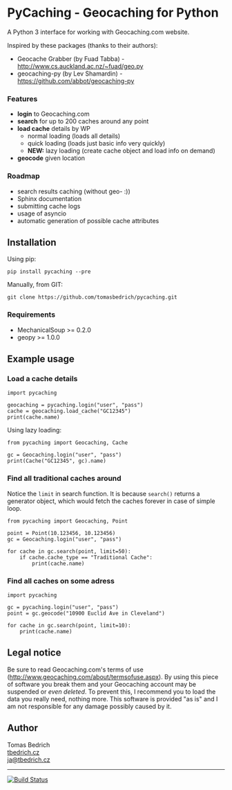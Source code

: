 # PyCaching - Geocaching for Python

A Python 3 interface for working with Geocaching.com website.

Inspired by these packages (thanks to their authors):

- Geocache Grabber (by Fuad Tabba) - http://www.cs.auckland.ac.nz/~fuad/geo.py
- geocaching-py (by Lev Shamardin) - https://github.com/abbot/geocaching-py

### Features
- **login** to Geocaching.com
- **search** for up to 200 caches around any point
- **load cache** details by WP
    + normal loading (loads all details)
    + quick loading (loads just basic info very quickly)
    + **NEW:** lazy loading (create cache object and load info on demand)
- **geocode** given location

### Roadmap
- search results caching (without geo- :))
- Sphinx documentation
- submitting cache logs
- usage of asyncio
- automatic generation of possible cache attributes

## Installation

Using pip:

    pip install pycaching --pre

Manually, from GIT:

    git clone https://github.com/tomasbedrich/pycaching.git

### Requirements
- MechanicalSoup >= 0.2.0
- geopy >= 1.0.0

## Example usage

### Load a cache details

    import pycaching

    geocaching = pycaching.login("user", "pass")
    cache = geocaching.load_cache("GC12345")
    print(cache.name)

Using lazy loading:

    from pycaching import Geocaching, Cache

    gc = Geocaching.login("user", "pass")
    print(Cache("GC12345", gc).name)

### Find all traditional caches around

Notice the `limit` in search function. It is because `search()` returns a generator object, which would fetch the caches forever in case of simple loop.

    from pycaching import Geocaching, Point
    
    point = Point(10.123456, 10.123456)
    gc = Geocaching.login("user", "pass")

    for cache in gc.search(point, limit=50):
        if cache.cache_type == "Traditional Cache":
            print(cache.name)

### Find all caches on some adress

    import pycaching

    gc = pycaching.login("user", "pass")
    point = gc.geocode("10900 Euclid Ave in Cleveland")

    for cache in gc.search(point, limit=10):
        print(cache.name)

## Legal notice

Be sure to read Geocaching.com's terms of use (http://www.geocaching.com/about/termsofuse.aspx). By using this piece of software you break them and your Geocaching account may be suspended or *even deleted*. To prevent this, I recommend you to load the data you really need, nothing more. This software is provided "as is" and I am not responsible for any damage possibly caused by it.

## Author

Tomas Bedrich  
[tbedrich.cz](http://tbedrich.cz)  
ja@tbedrich.cz

____

[![Build Status](https://travis-ci.org/tomasbedrich/pycaching.svg?branch=master)](https://travis-ci.org/tomasbedrich/pycaching)